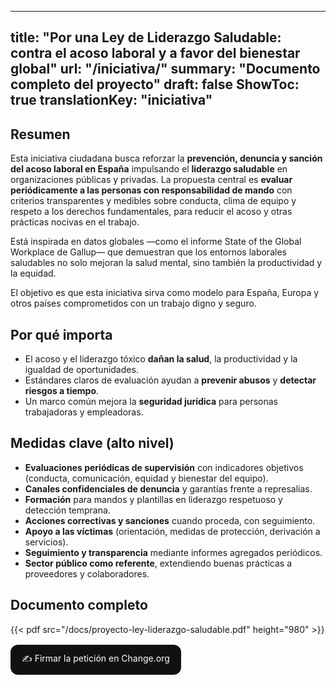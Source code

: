 ﻿
---
title: "Por una Ley de Liderazgo Saludable: contra el acoso laboral y a favor del bienestar global"
url: "/iniciativa/"
summary: "Documento completo del proyecto"
draft: false
ShowToc: true
translationKey: "iniciativa"
---

## Resumen
Esta iniciativa ciudadana busca reforzar la **prevención, denuncia y sanción del acoso laboral en España** impulsando el **liderazgo saludable** en organizaciones públicas y privadas. La propuesta central es **evaluar periódicamente a las personas con responsabilidad de mando** con criterios transparentes y medibles sobre conducta, clima de equipo y respeto a los derechos fundamentales, para reducir el acoso y otras prácticas nocivas en el trabajo.

Está inspirada en datos globales —como el informe State of the Global Workplace de Gallup— que demuestran que los entornos laborales saludables no solo mejoran la salud mental, sino también la productividad y la equidad.

El objetivo es que esta iniciativa sirva como modelo para España, Europa y otros países comprometidos con un trabajo digno y seguro.

## Por qué importa
- El acoso y el liderazgo tóxico **dañan la salud**, la productividad y la igualdad de oportunidades.  
- Estándares claros de evaluación ayudan a **prevenir abusos** y **detectar riesgos a tiempo**.  
- Un marco común mejora la **seguridad jurídica** para personas trabajadoras y empleadoras.

## Medidas clave (alto nivel)
- **Evaluaciones periódicas de supervisión** con indicadores objetivos (conducta, comunicación, equidad y bienestar del equipo).  
- **Canales confidenciales de denuncia** y garantías frente a represalias.  
- **Formación** para mandos y plantillas en liderazgo respetuoso y detección temprana.  
- **Acciones correctivas y sanciones** cuando proceda, con seguimiento.  
- **Apoyo a las víctimas** (orientación, medidas de protección, derivación a servicios).  
- **Seguimiento y transparencia** mediante informes agregados periódicos.  
- **Sector público como referente**, extendiendo buenas prácticas a proveedores y colaboradores.

## Documento completo
{{< pdf src="/docs/proyecto-ley-liderazgo-saludable.pdf" height="980" >}}

<p style="margin:16px 0">
  <a href="https://chng.it/pKGCmcnBvD" target="_blank" rel="noopener"
     style="display:inline-block;padding:12px 18px;border-radius:12px;background:#111;color:#fff;text-decoration:none">
    ✍️ Firmar la petición en Change.org
  </a>
</p>

